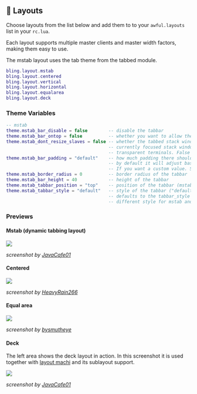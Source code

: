## 📎 Layouts <!-- {docsify-ignore} -->

Choose layouts from the list below and add them to to your `awful.layouts` list in your `rc.lua`.

Each layout supports multiple master clients and master width factors, making them easy to use.

The mstab layout uses the tab theme from the tabbed module.

```lua
bling.layout.mstab
bling.layout.centered
bling.layout.vertical
bling.layout.horizontal
bling.layout.equalarea
bling.layout.deck
```

### Theme Variables

```lua
-- mstab
theme.mstab_bar_disable = false        -- disable the tabbar
theme.mstab_bar_ontop = false          -- whether you want to allow the bar to be ontop of clients
theme.mstab_dont_resize_slaves = false -- whether the tabbed stack windows should be smaller than the
                                       -- currently focused stack window (set it to true if you use
                                       -- transparent terminals. False if you use shadows on solid ones
theme.mstab_bar_padding = "default"    -- how much padding there should be between clients and your tabbar
                                       -- by default it will adjust based on your useless gaps.
                                       -- If you want a custom value. Set it to the number of pixels (int)
theme.mstab_border_radius = 0          -- border radius of the tabbar
theme.mstab_bar_height = 40            -- height of the tabbar
theme.mstab_tabbar_position = "top"    -- position of the tabbar (mstab currently does not support left,right)
theme.mstab_tabbar_style = "default"   -- style of the tabbar ("default", "boxes" or "modern")
                                       -- defaults to the tabbar_style so only change if you want a
                                       -- different style for mstab and tabbed
```

### Previews

#### Mstab (dynamic tabbing layout)

![](https://imgur.com/HZRgApE.png)

_screenshot by [JavaCafe01](https://github.com/JavaCafe01)_

#### Centered

![](https://media.discordapp.net/attachments/769673106842845194/780095998239834142/unknown.png)

_screenshot by [HeavyRain266](https://github.com/HeavyRain266)_

#### Equal area

![](https://imgur.com/JCFFywv.png)

_screenshot by [bysmutheye](https://github.com/bysmutheye)_

#### Deck

The left area shows the deck layout in action. In this screenshot it is used together with [layout machi](https://github.com/xinhaoyuan/layout-machi) and its sublayout support.

![](https://cdn.discordapp.com/attachments/635625954219261982/877957824225894430/unknown.png)

_screenshot by [JavaCafe01](https://github.com/JavaCafe01)_
